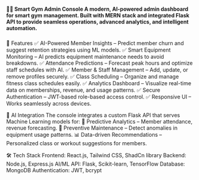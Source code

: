 ### 
**🏋️‍♂️ Smart Gym Admin Console
A modern, AI-powered admin dashboard for smart gym management. Built with MERN stack and integrated Flask API to provide seamless operations, advanced analytics, and intelligent automation.**
###
🚀 Features
✅ AI-Powered Member Insights – Predict member churn and suggest retention strategies using ML models.
✅ Smart Equipment Monitoring – AI predicts equipment maintenance needs to avoid breakdowns.
✅ Attendance Predictions – Forecast peak hours and optimize staff schedules with AI.
✅ Member & Staff Management – Add, update, or remove profiles securely.
✅ Class Scheduling – Organize and manage fitness class schedules easily.
✅ Analytics Dashboard – Visualize real-time data on memberships, revenue, and usage patterns.
✅ Secure Authentication – JWT-based role-based access control.
✅ Responsive UI – Works seamlessly across devices.

🤖 AI Integration
The console integrates a custom Flask API that serves Machine Learning models for:
🧠 Predictive Analytics – Member attendance, revenue forecasting.
🔧 Preventive Maintenance – Detect anomalies in equipment usage patterns.
📊 Data-driven Recommendations – Personalized class or workout suggestions for members.

🛠️ Tech Stack
Frontend: React.js, Tailwind CSS, ShadCn library
Backend: Node.js, Express.js
AI/ML API: Flask, Scikit-learn, TensorFlow
Database: MongoDB
Authentication: JWT, bcrypt


